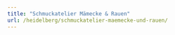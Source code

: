 ```yaml
---
title: "Schmuckatelier Mämecke & Rauen"
url: /heidelberg/schmuckatelier-maemecke-und-rauen/
---
```

